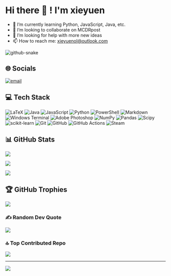 # Hi there 👋 ! I'm xieyuen

<!-- - 🔭 I’m currently working on Python -->

- 🌱 I’m currently learning Python, JavaScript, Java, etc.
- 👯 I’m looking to collaborate on MCDRpost
- 🤔 I’m looking for help with more new ideas
- 📫 How to reach me: [xieyuenol@outlook.com](mailto:xieyuenol@outlook.com)

<picture>
  <source media="(prefers-color-scheme: dark)" srcset="https://xieyuen/xieyuen/blob/output/github-contribution-grid-snake-dark.svg" />
  <source media="(prefers-color-scheme: light)" srcset="https://xieyuen/xieyuen/blob/output/github-contribution-grid-snake.svg" />
  <img alt="github-snake" src=https://xieyuen/xieyuen/blob/output/github-contribution-grid-snake.svg" />
</picture>

## 🌐 Socials

[![email](https://img.shields.io/badge/Email-D14836?logo=gmail&logoColor=white)](mailto:xieyuenol@outlook.com)

## 💻 Tech Stack

![LaTeX](https://img.shields.io/badge/latex-%23008080.svg?style=for-the-badge&logo=latex&logoColor=white)
![Java](https://img.shields.io/badge/java-%23ED8B00.svg?style=for-the-badge&logo=openjdk&logoColor=white)
![JavaScript](https://img.shields.io/badge/javascript-%23323330.svg?style=for-the-badge&logo=javascript&logoColor=%23F7DF1E)
![Python](https://img.shields.io/badge/python-3670A0?style=for-the-badge&logo=python&logoColor=ffdd54)
![PowerShell](https://img.shields.io/badge/PowerShell-%235391FE.svg?style=for-the-badge&logo=powershell&logoColor=white)
![Markdown](https://img.shields.io/badge/markdown-%23000000.svg?style=for-the-badge&logo=markdown&logoColor=white)
![Windows Terminal](https://img.shields.io/badge/Windows%20Terminal-%234D4D4D.svg?style=for-the-badge&logo=windows-terminal&logoColor=white)
![Adobe Photoshop](https://img.shields.io/badge/adobe%20photoshop-%2331A8FF.svg?style=for-the-badge&logo=adobe%20photoshop&logoColor=white)
![NumPy](https://img.shields.io/badge/numpy-%23013243.svg?style=for-the-badge&logo=numpy&logoColor=white)
![Pandas](https://img.shields.io/badge/pandas-%23150458.svg?style=for-the-badge&logo=pandas&logoColor=white)
![Scipy](https://img.shields.io/badge/SciPy-%230C55A5.svg?style=for-the-badge&logo=scipy&logoColor=%white)
![scikit-learn](https://img.shields.io/badge/scikit--learn-%23F7931E.svg?style=for-the-badge&logo=scikit-learn&logoColor=white)
![Git](https://img.shields.io/badge/git-%23F05033.svg?style=for-the-badge&logo=git&logoColor=white)
![GitHub](https://img.shields.io/badge/github-%23121011.svg?style=for-the-badge&logo=github&logoColor=white)
![GitHub Actions](https://img.shields.io/badge/github%20actions-%232671E5.svg?style=for-the-badge&logo=githubactions&logoColor=white)
![Steam](https://img.shields.io/badge/steam-%23000000.svg?style=for-the-badge&logo=steam&logoColor=white)

## 📊 GitHub Stats

![](https://github-readme-stats.vercel.app/api?username=xieyuen&theme=dark&hide_border=false&include_all_commits=true&count_private=false)

![](https://nirzak-streak-stats.vercel.app/?user=xieyuen&theme=dark&hide_border=false)

![](https://github-readme-stats.vercel.app/api/top-langs/?username=xieyuen&theme=dark&hide_border=false&include_all_commits=true&count_private=false&layout=compact)

## 🏆 GitHub Trophies

![](https://github-profile-trophy.vercel.app/?username=xieyuen&theme=radical&no-frame=false&no-bg=false&margin-w=4)

### ✍️ Random Dev Quote

![](https://quotes-github-readme.vercel.app/api?type=horizontal&theme=radical)

### 🔝 Top Contributed Repo

![](https://github-contributor-stats.vercel.app/api?username=xieyuen&limit=5&theme=dark&combine_all_yearly_contributions=true)

---

[![](https://visitcount.itsvg.in/api?id=xieyuen&icon=0&color=0)](https://visitcount.itsvg.in)

<!-- Proudly created with GPRM ( https://gprm.itsvg.in ) -->

<!--
**xieyuen/xieyuen** is a ✨ _special_ ✨ repository because its `README.md` (this file) appears on your GitHub profile.

Here are some ideas to get you started:

- 🔭 I’m currently working on ...
- 🌱 I’m currently learning ...
- 👯 I’m looking to collaborate on ...
- 🤔 I’m looking for help with ...
- 💬 Ask me about ...
- 📫 How to reach me: ...
- 😄 Pronouns: ...
- ⚡ Fun fact: ...
-->
